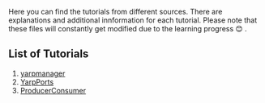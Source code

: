 Here you can find the tutorials from different sources. There are explanations and additional innformation for each tutorial. Please note that these files will constantly get modified due to the learning progress :blush: .
## List of Tutorials
1. [yarpmanager](https://github.com/shivahanifi/YARP/tree/main/Tutorials/1.%20yarpmanager)
2. [YarpPorts](https://github.com/shivahanifi/YARP/tree/main/Tutorials/2.%20YarpPorts)
3. [ProducerConsumer](https://github.com/shivahanifi/YARP/tree/main/Tutorials/3.%20ProducerConsumer)